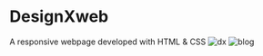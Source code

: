 # DesignXweb
A responsive webpage developed with HTML &amp; CSS
![dx](https://user-images.githubusercontent.com/99470227/181806530-2bd58395-4b32-4455-bc28-bd5a62c436df.jpg)
![blog](https://user-images.githubusercontent.com/99470227/181806609-10a42e8e-2f34-44b6-a777-0c26cdd320f5.jpg)
